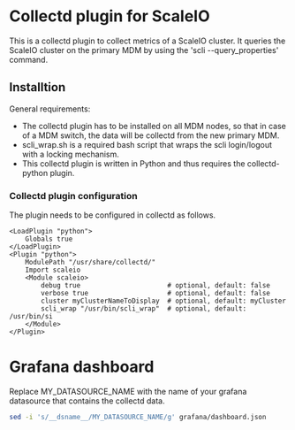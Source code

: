 # Collectd plugin for ScaleIO
This is a collectd plugin to collect metrics of a ScaleIO cluster. It queries the ScaleIO cluster on the primary MDM by using the 'scli --query_properties' command.

## Installtion
General requirements:

* The collectd plugin has to be installed on all MDM nodes, so that in case of a MDM switch, the data will be collectd from the new primary MDM.
* scli_wrap.sh is a required bash script that wraps the scli login/logout with a locking mechanism.
* This collectd plugin is written in Python and thus requires the collectd-python plugin.

### Collectd plugin configuration
The plugin needs to be configured in collectd as follows.
```
<LoadPlugin "python">
    Globals true
</LoadPlugin>
<Plugin "python">
    ModulePath "/usr/share/collectd/"
    Import scaleio
    <Module scaleio>
        debug true                      # optional, default: false
        verbose true                    # optional, default: false
        cluster myClusterNameToDisplay  # optional, default: myCluster
        scli_wrap "/usr/bin/scli_wrap"  # optional, default: /usr/bin/si
    </Module>
</Plugin>
```

# Grafana dashboard
Replace MY_DATASOURCE_NAME with the name of your grafana datasource that contains the collectd data.
```bash
sed -i 's/__dsname__/MY_DATASOURCE_NAME/g' grafana/dashboard.json
```
